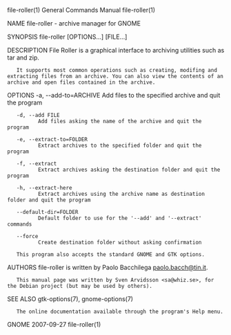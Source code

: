file-roller(1)                                                                          General Commands Manual                                                                         file-roller(1)

NAME
       file-roller - archive manager for GNOME

SYNOPSIS
       file-roller [OPTIONS...]  [FILE...]

DESCRIPTION
       File Roller is a graphical interface to archiving utilities such as tar and zip.

       It supports most common operations such as creating, modifing and extracting files from an archive. You can also view the contents of an archive and open files contained in the archive.

OPTIONS
       -a, --add-to=ARCHIVE
              Add files to the specified archive and quit the program

       -d, --add FILE
              Add files asking the name of the archive and quit the program

       -e, --extract-to=FOLDER
              Extract archives to the specified folder and quit the program

       -f, --extract
              Extract archives asking the destination folder and quit the program

       -h, --extract-here
              Extract archives using the archive name as destination folder and quit the program

       --default-dir=FOLDER
              Default folder to use for the '--add' and '--extract' commands

       --force
              Create destination folder without asking confirmation

       This program also accepts the standard GNOME and GTK options.

AUTHORS
       file-roller is written by Paolo Bacchilega <paolo.bacch@tin.it>.

       This manual page was written by Sven Arvidsson <sa@whiz.se>, for the Debian project (but may be used by others).

SEE ALSO
       gtk-options(7), gnome-options(7)

       The online documentation available through the program's Help menu.

GNOME                                                                                         2007-09-27                                                                                file-roller(1)
